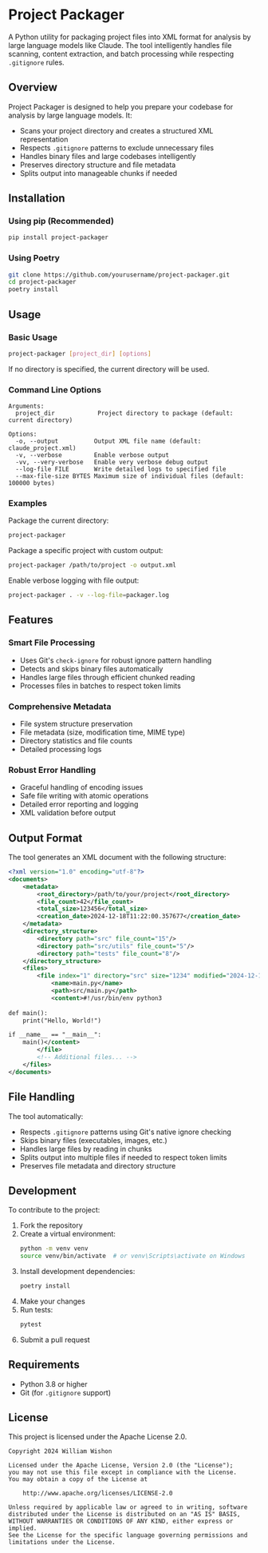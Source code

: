 # Project Packager

A Python utility for packaging project files into XML format for analysis by large language models like Claude. The tool intelligently handles file scanning, content extraction, and batch processing while respecting `.gitignore` rules.

## Overview

Project Packager is designed to help you prepare your codebase for analysis by large language models. It:
- Scans your project directory and creates a structured XML representation
- Respects `.gitignore` patterns to exclude unnecessary files
- Handles binary files and large codebases intelligently
- Preserves directory structure and file metadata
- Splits output into manageable chunks if needed

## Installation

### Using pip (Recommended)
```bash
pip install project-packager
```

### Using Poetry
```bash
git clone https://github.com/yourusername/project-packager.git
cd project-packager
poetry install
```

## Usage

### Basic Usage
```bash
project-packager [project_dir] [options]
```

If no directory is specified, the current directory will be used.

### Command Line Options
```
Arguments:
  project_dir            Project directory to package (default: current directory)

Options:
  -o, --output          Output XML file name (default: claude_project.xml)
  -v, --verbose         Enable verbose output
  -vv, --very-verbose   Enable very verbose debug output
  --log-file FILE       Write detailed logs to specified file
  --max-file-size BYTES Maximum size of individual files (default: 100000 bytes)
```

### Examples

Package the current directory:
```bash
project-packager
```

Package a specific project with custom output:
```bash
project-packager /path/to/project -o output.xml
```

Enable verbose logging with file output:
```bash
project-packager . -v --log-file=packager.log
```

## Features

### Smart File Processing
- Uses Git's `check-ignore` for robust ignore pattern handling
- Detects and skips binary files automatically
- Handles large files through efficient chunked reading
- Processes files in batches to respect token limits

### Comprehensive Metadata
- File system structure preservation
- File metadata (size, modification time, MIME type)
- Directory statistics and file counts
- Detailed processing logs

### Robust Error Handling
- Graceful handling of encoding issues
- Safe file writing with atomic operations
- Detailed error reporting and logging
- XML validation before output

## Output Format

The tool generates an XML document with the following structure:

```xml
<?xml version="1.0" encoding="utf-8"?>
<documents>
    <metadata>
        <root_directory>/path/to/your/project</root_directory>
        <file_count>42</file_count>
        <total_size>123456</total_size>
        <creation_date>2024-12-18T11:22:00.357677</creation_date>
    </metadata>
    <directory_structure>
        <directory path="src" file_count="15"/>
        <directory path="src/utils" file_count="5"/>
        <directory path="tests" file_count="8"/>
    </directory_structure>
    <files>
        <file index="1" directory="src" size="1234" modified="2024-12-18T10:00:00" extension="py" mime_type="text/x-python">
            <name>main.py</name>
            <path>src/main.py</path>
            <content>#!/usr/bin/env python3
                
def main():
    print("Hello, World!")

if __name__ == "__main__":
    main()</content>
        </file>
        <!-- Additional files... -->
    </files>
</documents>
```

## File Handling

The tool automatically:
- Respects `.gitignore` patterns using Git's native ignore checking
- Skips binary files (executables, images, etc.)
- Handles large files by reading in chunks
- Splits output into multiple files if needed to respect token limits
- Preserves file metadata and directory structure

## Development

To contribute to the project:

1. Fork the repository
2. Create a virtual environment:
   ```bash
   python -m venv venv
   source venv/bin/activate  # or venv\Scripts\activate on Windows
   ```
3. Install development dependencies:
   ```bash
   poetry install
   ```
4. Make your changes
5. Run tests:
   ```bash
   pytest
   ```
6. Submit a pull request

## Requirements

- Python 3.8 or higher
- Git (for `.gitignore` support)

## License

This project is licensed under the Apache License 2.0.

```
Copyright 2024 William Wishon

Licensed under the Apache License, Version 2.0 (the "License");
you may not use this file except in compliance with the License.
You may obtain a copy of the License at

    http://www.apache.org/licenses/LICENSE-2.0

Unless required by applicable law or agreed to in writing, software
distributed under the License is distributed on an "AS IS" BASIS,
WITHOUT WARRANTIES OR CONDITIONS OF ANY KIND, either express or implied.
See the License for the specific language governing permissions and
limitations under the License.
```